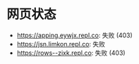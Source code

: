 # 网页状态
- https://apping.eywjx.repl.co: 失败 (403)
- https://jsn.limkon.repl.co: 失败
- https://rows--zixk.repl.co: 失败 (403)
